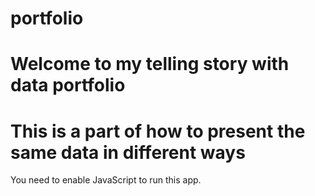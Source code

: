 # portfolio
# Welcome to my telling story with data portfolio
# This is a part of how to present the same data in different ways 
<!DOCTYPE html>
<html lang="en">
<head>
    <meta charset="utf-8">
    <link rel="icon" href="/app/favicon.ico">
    <meta name="viewport" content="width=device-width, initial-scale=1">
    <meta name="referrer" content="origin-when-cross-origin">
    <script charset="UTF-8" src="https://a.sfdcstatic.com/enterprise/tableau/prod/6170/v1/oneTrust/scripttemplates/otSDKStub.js" data-domain-script="2d08f29e-0ede-4e8c-997c-f7ef5be8d4e7" id="one-trust-script"></script>
    <script>
        (function(w, d, s, l, i) {
            w[l] = w[l] || [];
            w[l].push({
                'gtm.start': new Date().getTime(),
                event: 'gtm.js'
            });
            var f = d.getElementsByTagName(s)[0],
                j = d.createElement(s),
                dl = l != 'dataLayer' ? '&l=' + l : '';
            j.async = true;
            j.src = 'https://www.googletagmanager.com/gtm.js?id=' + i + dl;
            f.parentNode.insertBefore(j, f);
        })(window, document, 'script', 'dataLayer', 'GTM-WP98PN');
    </script>
    <link rel="stylesheet" href="/app/assets/index.7976c7bf.css">
    <script type="module" crossorigin src="/app/assets/index.f3e22db8.js"></script>
</head>
<body>
    <noscript>
        <iframe src="https://www.googletagmanager.com/ns.html?id=GTM-WP98PN" height="0" width="0" style="display:none;visibility:hidden"></iframe>
    </noscript>
    <noscript>You need to enable JavaScript to run this app.</noscript>
    <script src="https://cdn.polyfill.io/v2/polyfill.min.js"></script>
    <div id="root"></div>
</body>
</html>

